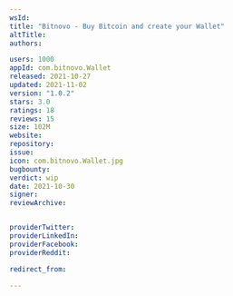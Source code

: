 ```yaml
---
wsId: 
title: "Bitnovo - Buy Bitcoin and create your Wallet"
altTitle: 
authors:

users: 1000
appId: com.bitnovo.Wallet
released: 2021-10-27
updated: 2021-11-02
version: "1.0.2"
stars: 3.0
ratings: 18
reviews: 15
size: 102M
website: 
repository: 
issue: 
icon: com.bitnovo.Wallet.jpg
bugbounty: 
verdict: wip
date: 2021-10-30
signer: 
reviewArchive:


providerTwitter: 
providerLinkedIn: 
providerFacebook: 
providerReddit: 

redirect_from:

---
```




